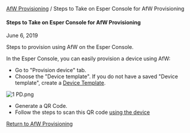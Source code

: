 [AfW Provisioning](../index.html) / Steps to Take on Esper Console for AfW Provisioning

#### Steps to Take on Esper Console for AfW Provisioning

June 6, 2019

Steps to provision using AfW on the Esper Console.

In the Esper Console, you can easily provision a device using AfW:

*   Go to "Provision device" tab.
*   Choose the "Device template". If you do not have a saved "Device template", create a [Device Template](../../../device-template/index.md).

![1 PD.png](https://documentation-media.s3.amazonaws.com/images/1_PD.width-800.png?AWSAccessKeyId=AKIAJHOTEM5S4GAN2SGA)

*   Generate a QR Code.
*   Follow the steps to scan this QR code [using the device](../steps-provision-device/index.md)

[Return to AfW Provisioning](../index.md)
